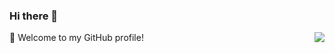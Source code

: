 ### Hi there 👋

<img align="right" src="https://github-readme-stats.vercel.app/api?username=kids-return&show_icons=true&theme=radical&hide_title=true" />

🎉 Welcome to my GitHub profile!

<!--
**kids-return/kids-return** is a ✨ _special_ ✨ repository because its `README.md` (this file) appears on your GitHub profile.

Here are some ideas to get you started:

- 🔭 I’m currently working on ...
- 🌱 I’m currently learning ...
- 👯 I’m looking to collaborate on ...
- 🤔 I’m looking for help with ...
- 💬 Ask me about ...
- 📫 How to reach me: ...
- 😄 Pronouns: ...
- ⚡ Fun fact: ...
-->
